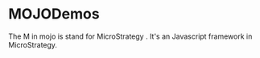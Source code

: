 MOJODemos
=========

The M in mojo is stand for MicroStrategy . It's an Javascript framework in MicroStrategy.

